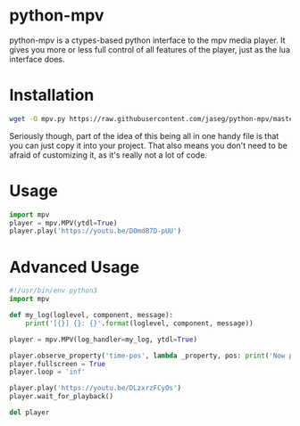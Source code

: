 python-mpv
==========

python-mpv is a ctypes-based python interface to the mpv media player. It gives you more or less full control of all
features of the player, just as the lua interface does.

Installation
============
```bash
wget -O mpv.py https://raw.githubusercontent.com/jaseg/python-mpv/master/mpv.py
```

Seriously though, part of the idea of this being all in one handy file is that you can just copy it into your project.
That also means you don't need to be afraid of customizing it, as it's really not a lot of code. 

Usage
=====
```python
import mpv
player = mpv.MPV(ytdl=True)
player.play('https://youtu.be/DOmdB7D-pUU')
```

Advanced Usage
==============
```python
#!/usr/bin/env python3
import mpv

def my_log(loglevel, component, message):
	print('[{}] {}: {}'.format(loglevel, component, message))

player = mpv.MPV(log_handler=my_log, ytdl=True)

player.observe_property('time-pos', lambda _property, pos: print('Now playing at {:.2f}s'.format(pos)))
player.fullscreen = True
player.loop = 'inf'

player.play('https://youtu.be/DLzxrzFCyOs')
player.wait_for_playback()

del player

```
